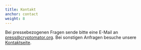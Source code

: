 ```yaml
---
title: Kontakt
anchor: contact
weight: 8
---
```

Bei pressebezogenen Fragen sende bitte eine E-Mail an [press@cryptomator.org](mailto:press@cryptomator.org). Bei sonstigen Anfragen besuche unsere [Kontaktseite](/de/contact/).
